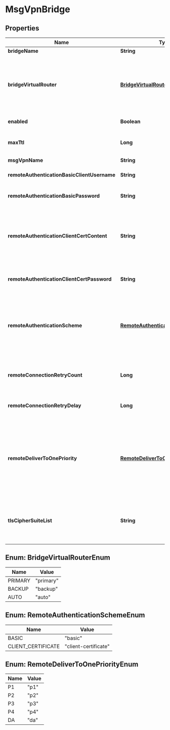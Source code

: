 
# MsgVpnBridge

## Properties
Name | Type | Description | Notes
------------ | ------------- | ------------- | -------------
**bridgeName** | **String** | The name of the Bridge. |  [optional]
**bridgeVirtualRouter** | [**BridgeVirtualRouterEnum**](#BridgeVirtualRouterEnum) | The virtual router of the Bridge. The allowed values and their meaning are:  &lt;pre&gt; \&quot;primary\&quot; - The Bridge is used for the primary virtual router. \&quot;backup\&quot; - The Bridge is used for the backup virtual router. \&quot;auto\&quot; - The Bridge is automatically assigned a router. &lt;/pre&gt;  |  [optional]
**enabled** | **Boolean** | Enable or disable the Bridge. The default value is &#x60;false&#x60;. |  [optional]
**maxTtl** | **Long** | The maximum time-to-live (TTL) in hops. Messages are discarded if their TTL exceeds this value. The default value is &#x60;8&#x60;. |  [optional]
**msgVpnName** | **String** | The name of the Message VPN. |  [optional]
**remoteAuthenticationBasicClientUsername** | **String** | The Client Username the Bridge uses to login to the remote Message VPN. The default value is &#x60;\&quot;\&quot;&#x60;. |  [optional]
**remoteAuthenticationBasicPassword** | **String** | The password for the Client Username. The default is to have no &#x60;remoteAuthenticationBasicPassword&#x60;. |  [optional]
**remoteAuthenticationClientCertContent** | **String** | The PEM formatted content for the client certificate used by the Bridge to login to the remote Message VPN. It must consist of a private key and between one and three certificates comprising the certificate trust chain. Changing this attribute requires an HTTPS connection. The default value is &#x60;\&quot;\&quot;&#x60;. Available since 2.9. |  [optional]
**remoteAuthenticationClientCertPassword** | **String** | The password for the client certificate. Changing this attribute requires an HTTPS connection. The default value is &#x60;\&quot;\&quot;&#x60;. Available since 2.9. |  [optional]
**remoteAuthenticationScheme** | [**RemoteAuthenticationSchemeEnum**](#RemoteAuthenticationSchemeEnum) | The authentication scheme for the remote Message VPN. The default value is &#x60;\&quot;basic\&quot;&#x60;. The allowed values and their meaning are:  &lt;pre&gt; \&quot;basic\&quot; - Basic Authentication Scheme (via username and password). \&quot;client-certificate\&quot; - Client Certificate Authentication Scheme (via certificate file or content). &lt;/pre&gt;  |  [optional]
**remoteConnectionRetryCount** | **Long** | The maximum number of retry attempts to establish a connection to the remote Message VPN. A value of 0 means to retry forever. The default value is &#x60;0&#x60;. |  [optional]
**remoteConnectionRetryDelay** | **Long** | The number of seconds to delay before retrying to connect to the remote Message VPN. The default value is &#x60;3&#x60;. |  [optional]
**remoteDeliverToOnePriority** | [**RemoteDeliverToOnePriorityEnum**](#RemoteDeliverToOnePriorityEnum) | The priority for deliver-to-one (DTO) messages transmitted from the remote Message VPN. The default value is &#x60;\&quot;p1\&quot;&#x60;. The allowed values and their meaning are:  &lt;pre&gt; \&quot;p1\&quot; - The 1st or highest priority. \&quot;p2\&quot; - The 2nd highest priority. \&quot;p3\&quot; - The 3rd highest priority. \&quot;p4\&quot; - The 4th highest priority. \&quot;da\&quot; - Ignore priority and deliver always. &lt;/pre&gt;  |  [optional]
**tlsCipherSuiteList** | **String** | The colon-separated list of cipher-suites supported for TLS connections to the remote Message VPN. The value \&quot;default\&quot; implies all supported suites ordered from most secure to least secure. The default value is &#x60;\&quot;default\&quot;&#x60;. |  [optional]


<a name="BridgeVirtualRouterEnum"></a>
## Enum: BridgeVirtualRouterEnum
Name | Value
---- | -----
PRIMARY | &quot;primary&quot;
BACKUP | &quot;backup&quot;
AUTO | &quot;auto&quot;


<a name="RemoteAuthenticationSchemeEnum"></a>
## Enum: RemoteAuthenticationSchemeEnum
Name | Value
---- | -----
BASIC | &quot;basic&quot;
CLIENT_CERTIFICATE | &quot;client-certificate&quot;


<a name="RemoteDeliverToOnePriorityEnum"></a>
## Enum: RemoteDeliverToOnePriorityEnum
Name | Value
---- | -----
P1 | &quot;p1&quot;
P2 | &quot;p2&quot;
P3 | &quot;p3&quot;
P4 | &quot;p4&quot;
DA | &quot;da&quot;



